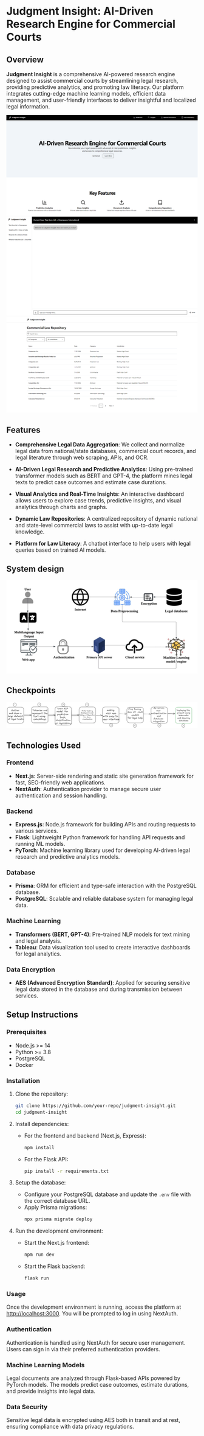 
# Judgment Insight: AI-Driven Research Engine for Commercial Courts

## Overview

**Judgment Insight** is a comprehensive AI-powered research engine designed to assist commercial courts by streamlining legal research, providing predictive analytics, and promoting law literacy. Our platform integrates cutting-edge machine learning models, efficient data management, and user-friendly interfaces to deliver insightful and localized legal information.

![system_design](assets/home.png)
![system_design](assets/chat.png)
![system_design](assets/law_repo.png)
## Features

- **Comprehensive Legal Data Aggregation**: We collect and normalize legal data from national/state databases, commercial court records, and legal literature through web scraping, APIs, and OCR.

- **AI-Driven Legal Research and Predictive Analytics**: Using pre-trained transformer models such as BERT and GPT-4, the platform mines legal texts to predict case outcomes and estimate case durations.

- **Visual Analytics and Real-Time Insights**: An interactive dashboard allows users to explore case trends, predictive insights, and visual analytics through charts and graphs.

- **Dynamic Law Repositories**: A centralized repository of dynamic national and state-level commercial laws to assist with up-to-date legal knowledge.

- **Platform for Law Literacy**: A chatbot interface to help users with legal queries based on trained AI models.

## System design

![system_design](assets/system_design.jpg)

## Checkpoints

![system_design](assets/checkpoint.png)

## Technologies Used

### Frontend
- **Next.js**: Server-side rendering and static site generation framework for fast, SEO-friendly web applications.
- **NextAuth**: Authentication provider to manage secure user authentication and session handling.

### Backend
- **Express.js**: Node.js framework for building APIs and routing requests to various services.
- **Flask**: Lightweight Python framework for handling API requests and running ML models.
- **PyTorch**: Machine learning library used for developing AI-driven legal research and predictive analytics models.

### Database
- **Prisma**: ORM for efficient and type-safe interaction with the PostgreSQL database.
- **PostgreSQL**: Scalable and reliable database system for managing legal data.

### Machine Learning
- **Transformers (BERT, GPT-4)**: Pre-trained NLP models for text mining and legal analysis.
- **Tableau**: Data visualization tool used to create interactive dashboards for legal analytics.

### Data Encryption
- **AES (Advanced Encryption Standard)**: Applied for securing sensitive legal data stored in the database and during transmission between services.

## Setup Instructions

### Prerequisites
- Node.js >= 14
- Python >= 3.8
- PostgreSQL
- Docker

### Installation

1. Clone the repository:
   ```bash
   git clone https://github.com/your-repo/judgment-insight.git
   cd judgment-insight
   ```

2. Install dependencies:

   - For the frontend and backend (Next.js, Express):
     ```bash
     npm install
     ```

   - For the Flask API:
     ```bash
     pip install -r requirements.txt
     ```

3. Setup the database:
   - Configure your PostgreSQL database and update the `.env` file with the correct database URL.
   - Apply Prisma migrations:
     ```bash
     npx prisma migrate deploy
     ```

4. Run the development environment:
   - Start the Next.js frontend:
     ```bash
     npm run dev
     ```
   - Start the Flask backend:
     ```bash
     flask run
     ```

### Usage

Once the development environment is running, access the platform at [http://localhost:3000](http://localhost:3000). You will be prompted to log in using NextAuth.

### Authentication

Authentication is handled using NextAuth for secure user management. Users can sign in via their preferred authentication providers.

### Machine Learning Models

Legal documents are analyzed through Flask-based APIs powered by PyTorch models. The models predict case outcomes, estimate durations, and provide insights into legal data.

### Data Security

Sensitive legal data is encrypted using AES both in transit and at rest, ensuring compliance with data privacy regulations.



